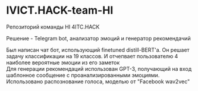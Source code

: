 <h1>IVICT.HACK-team-HI</h1>
<p>Репозиторий команды HI 4ITC.HACK</p>
<p>Решение - Telegram bot, анализатор эмоций и генератор рекомендачий</p>

<p>
Был написан чат бот, использующий finetuned distill-BERT'a. Он решает задачу классификации на 19 классов. И отчепвает пользователю 4 наиболее вероятные эмоции из его заметок<br>
Для генерации рекомендаций использован GPT-3, получающий на вход шаблонное сообщение с проанализированными эмоциями. Использовано распознование голоса, моделью от "Facebook wav2vec"
</p>
